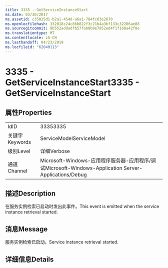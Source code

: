 ```yaml
---
title: 3335 - GetServiceInstanceStart
ms.date: 03/30/2017
ms.assetid: c35025d1-b2a1-454d-a6a1-784fc03e2670
ms.openlocfilehash: 332018c24c86b822f3c21b4a3bf133c32206ae88
ms.sourcegitcommit: 9b552addadfb57fab0b9e7852ed4f1f1b8a42f8e
ms.translationtype: MT
ms.contentlocale: zh-CN
ms.lasthandoff: 04/23/2019
ms.locfileid: "62040113"
---
```

# <a name="3335---getserviceinstancestart"></a><span data-ttu-id="ee2ef-102">3335 - GetServiceInstanceStart</span><span class="sxs-lookup"><span data-stu-id="ee2ef-102">3335 - GetServiceInstanceStart</span></span>
## <a name="properties"></a><span data-ttu-id="ee2ef-103">属性</span><span class="sxs-lookup"><span data-stu-id="ee2ef-103">Properties</span></span>  
  
|||  
|-|-|  
|<span data-ttu-id="ee2ef-104">Id</span><span class="sxs-lookup"><span data-stu-id="ee2ef-104">ID</span></span>|<span data-ttu-id="ee2ef-105">3335</span><span class="sxs-lookup"><span data-stu-id="ee2ef-105">3335</span></span>|  
|<span data-ttu-id="ee2ef-106">关键字</span><span class="sxs-lookup"><span data-stu-id="ee2ef-106">Keywords</span></span>|<span data-ttu-id="ee2ef-107">ServiceModel</span><span class="sxs-lookup"><span data-stu-id="ee2ef-107">ServiceModel</span></span>|  
|<span data-ttu-id="ee2ef-108">级别</span><span class="sxs-lookup"><span data-stu-id="ee2ef-108">Level</span></span>|<span data-ttu-id="ee2ef-109">详细</span><span class="sxs-lookup"><span data-stu-id="ee2ef-109">Verbose</span></span>|  
|<span data-ttu-id="ee2ef-110">通道</span><span class="sxs-lookup"><span data-stu-id="ee2ef-110">Channel</span></span>|<span data-ttu-id="ee2ef-111">Microsoft-Windows-应用程序服务器-应用程序/调试</span><span class="sxs-lookup"><span data-stu-id="ee2ef-111">Microsoft-Windows-Application Server-Applications/Debug</span></span>|  
  
## <a name="description"></a><span data-ttu-id="ee2ef-112">描述</span><span class="sxs-lookup"><span data-stu-id="ee2ef-112">Description</span></span>  
 <span data-ttu-id="ee2ef-113">在服务实例检索已启动时发出此事件。</span><span class="sxs-lookup"><span data-stu-id="ee2ef-113">This event is emitted when the service instance retrieval started.</span></span>  
  
## <a name="message"></a><span data-ttu-id="ee2ef-114">消息</span><span class="sxs-lookup"><span data-stu-id="ee2ef-114">Message</span></span>  
 <span data-ttu-id="ee2ef-115">服务实例检索已启动。</span><span class="sxs-lookup"><span data-stu-id="ee2ef-115">Service instance retrieval started.</span></span>  
  
## <a name="details"></a><span data-ttu-id="ee2ef-116">详细信息</span><span class="sxs-lookup"><span data-stu-id="ee2ef-116">Details</span></span>
